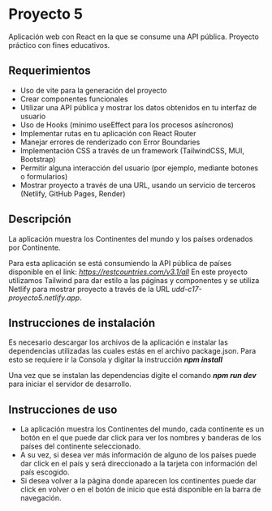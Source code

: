 # Proyecto 5
Aplicación web con React en la que se consume una API pública. Proyecto práctico con fines educativos.

## Requerimientos
- Uso de vite para la generación del proyecto
- Crear componentes funcionales
- Utilizar una API pública y mostrar los datos obtenidos en tu interfaz de usuario
- Uso de Hooks (mínimo useEffect para los procesos asíncronos)
- Implementar rutas en tu aplicación con React Router
- Manejar errores de renderizado con Error Boundaries
- Implementación CSS a través de un framework (TailwindCSS, MUI, Bootstrap)
- Permitir alguna interacción del usuario (por ejemplo, mediante botones o formularios)
- Mostrar proyecto a través de una URL, usando un servicio de terceros (Netlify, GitHub Pages, Render)


## Descripción
La aplicación muestra los Continentes del mundo y los países ordenados por Continente.

Para esta aplicación se está consumiendo la API pública de países disponible en el link: *https://restcountries.com/v3.1/all*
En este proyecto utilizamos Tailwind para dar estilo a las páginas y componentes y se utiliza Netlify para mostrar proyecto a través de la URL *udd-c17-proyecto5.netlify.app*.


## Instrucciones de instalación
Es necesario descargar los archivos de la aplicación e instalar las dependencias utilizadas las cuales estás en el archivo package.json.
Para esto se requiere ir la Consola y digitar la instrucción ***npm install***

Una vez que se instalan las dependencias digite el comando ***npm run dev*** para iniciar el servidor de desarrollo.



## Instrucciones de uso
- La aplicación muestra los Continentes del mundo, cada continente es un botón en el que puede dar click para ver los nombres y banderas de los países del continente seleccionado.
- A su vez, si desea ver más información de alguno de los países puede dar click en el país y será direccionado a la tarjeta con información del país escogido.
- Si desea volver a la página donde aparecen los continentes puede dar click en volver o en el botón de inicio que está disponible en la barra de navegación.
